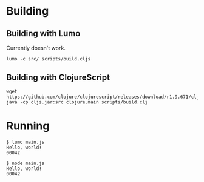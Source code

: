 # Building
## Building with Lumo
Currently doesn't work.

    lumo -c src/ scripts/build.cljs

## Building with ClojureScript

    wget https://github.com/clojure/clojurescript/releases/download/r1.9.671/cljs.jar
    java -cp cljs.jar:src clojure.main scripts/build.clj

# Running

    $ lumo main.js
    Hello, world!
    00042

    $ node main.js
    Hello, world!
    00042
